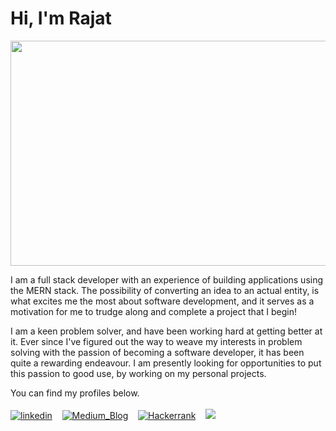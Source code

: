 # Hi, I'm Rajat

<p align="center">
<img src= "https://media.giphy.com/media/XEfobFYazqawdjLt6y/giphy.gif" width="640" height="360"/>
</p>

I am a full stack developer with an experience of building applications using the MERN stack. The possibility of converting an idea to an actual entity, is what excites me the most about software development, and it serves as a motivation for me to trudge along and complete a project that I begin!

I am a keen problem solver, and have been working hard at getting better at it. Ever since I've figured out the way to weave my interests in problem solving with the passion of becoming a software developer, it has been quite a rewarding endeavour. I am presently looking for opportunities to put this passion to good use, by working on my personal projects.

You can find my profiles below.
<br><br>
[![linkedin][1.1]][1] &nbsp;&nbsp;&nbsp;[![Medium_Blog][1.2]][2]&nbsp;&nbsp;&nbsp; [![Hackerrank][1.3]][3]&nbsp;&nbsp;&nbsp; <a href="mailto:rajatm544@gmail"><img src="https://img.techpowerup.org/200713/mail-line.png" /></a>

[1.1]: https://img.techpowerup.org/200713/linkedin-box-fill-2.png
[1]: https://www.linkedin.com/in/rajat--m
[1.2]: https://img.techpowerup.org/200713/medium-fill.png
[2]: https://medium.com/@rajat_m
[1.3]: https://img.techpowerup.org/200713/hackerrank-icon-1000px.png
[3]: https://www.hackerrank.com/Rajat_M
